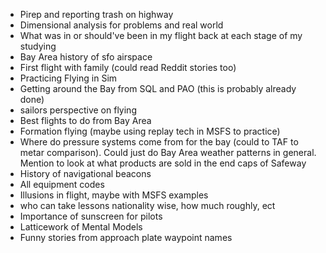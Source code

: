 - Pirep and reporting trash on highway 
- Dimensional analysis for problems and real world 
- What was in or should've been in my flight back at each stage of my studying
- Bay Area history of sfo airspace
- First flight with family (could read Reddit stories too)
- Practicing Flying in Sim
- Getting around the Bay from SQL and PAO (this is probably already done)
- sailors perspective on flying 
- Best flights to do from Bay Area
- Formation flying (maybe using replay tech in MSFS to practice)
- Where do pressure systems come from for the bay (could to TAF to metar comparison). Could just do Bay Area weather patterns in general. Mention to look at what products are sold in the end caps of Safeway 
- History of navigational beacons 
- All equipment codes
- Illusions in flight, maybe with MSFS examples
- who can take lessons nationality wise, how much roughly, ect
- Importance of sunscreen for pilots 
- Latticework of Mental Models
- Funny stories from approach plate waypoint names 